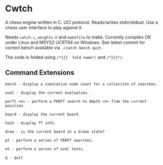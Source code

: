 # Cwtch
A chess engine written in C. UCI protocol. Reads/writes stdin/stdout. Use a chess user interface to play against it.

Needs ```cwtch.c```, ```weights.h``` and ```makefile``` to make. Currently compiles OK under Linux and MSYS2 UCRT64 on Windows.  See latest commit for correct bench available via ```./cwtch bench quit```.

The code is folded using ```/*{{{  fold name*/``` and ```/*}}}*/```.

## Command Extensions

```
bench - display a cumulative node count for a colleciton of searches.

eval - display the current evaluation.

perft <n> - perform a PERFT search to depth <n> from the current position.

board - display the current board.

hash - display TT info.

draw - is the current board in a drawn state?

pt - perform a series of PERFT searches.

et - perform a series of eval tests.

q - quit
```


